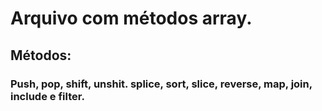 # Arquivo com métodos array.

## Métodos:
### Push, pop, shift, unshit. splice, sort, slice, reverse, map, join, include e filter.